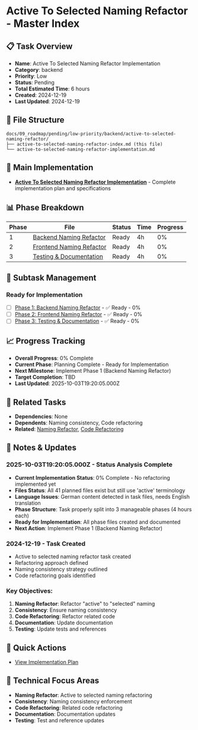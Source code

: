 # Active To Selected Naming Refactor - Master Index

## 📋 Task Overview
- **Name**: Active To Selected Naming Refactor Implementation
- **Category**: backend
- **Priority**: Low
- **Status**: Pending
- **Total Estimated Time**: 6 hours
- **Created**: 2024-12-19
- **Last Updated**: 2024-12-19

## 📁 File Structure
```
docs/09_roadmap/pending/low-priority/backend/active-to-selected-naming-refactor/
├── active-to-selected-naming-refactor-index.md (this file)
└── active-to-selected-naming-refactor-implementation.md
```

## 🎯 Main Implementation
- **[Active To Selected Naming Refactor Implementation](./active-to-selected-naming-refactor-implementation.md)** - Complete implementation plan and specifications

## 📊 Phase Breakdown
| Phase | File | Status | Time | Progress |
|-------|------|--------|------|----------|
| 1 | [Backend Naming Refactor](./active-to-selected-naming-refactor-phase-1.md) | Ready | 4h | 0% |
| 2 | [Frontend Naming Refactor](./active-to-selected-naming-refactor-phase-2.md) | Ready | 4h | 0% |
| 3 | [Testing & Documentation](./active-to-selected-naming-refactor-phase-3.md) | Ready | 4h | 0% |

## 🔄 Subtask Management
### Ready for Implementation
- [ ] [Phase 1: Backend Naming Refactor](./active-to-selected-naming-refactor-phase-1.md) - ✅ Ready - 0%
- [ ] [Phase 2: Frontend Naming Refactor](./active-to-selected-naming-refactor-phase-2.md) - ✅ Ready - 0%
- [ ] [Phase 3: Testing & Documentation](./active-to-selected-naming-refactor-phase-3.md) - ✅ Ready - 0%

## 📈 Progress Tracking
- **Overall Progress**: 0% Complete
- **Current Phase**: Planning Complete - Ready for Implementation
- **Next Milestone**: Implement Phase 1 (Backend Naming Refactor)
- **Target Completion**: TBD
- **Last Updated**: 2025-10-03T19:20:05.000Z

## 🔗 Related Tasks
- **Dependencies**: None
- **Dependents**: Naming consistency, Code refactoring
- **Related**: [Naming Refactor](../naming-refactor/), [Code Refactoring](../code-refactoring/)

## 📝 Notes & Updates
### 2025-10-03T19:20:05.000Z - Status Analysis Complete
- **Current Implementation Status**: 0% Complete - No refactoring implemented yet
- **Files Status**: All 41 planned files exist but still use 'active' terminology
- **Language Issues**: German content detected in task files, needs English translation
- **Phase Structure**: Task properly split into 3 manageable phases (4 hours each)
- **Ready for Implementation**: All phase files created and documented
- **Next Action**: Implement Phase 1 (Backend Naming Refactor)

### 2024-12-19 - Task Created
- Active to selected naming refactor task created
- Refactoring approach defined
- Naming consistency strategy outlined
- Code refactoring goals identified

### Key Objectives:
1. **Naming Refactor**: Refactor "active" to "selected" naming
2. **Consistency**: Ensure naming consistency
3. **Code Refactoring**: Refactor related code
4. **Documentation**: Update documentation
5. **Testing**: Update tests and references

## 🚀 Quick Actions
- [View Implementation Plan](./active-to-selected-naming-refactor-implementation.md)

## 🎯 Technical Focus Areas
- **Naming Refactor**: Active to selected naming refactoring
- **Consistency**: Naming consistency enforcement
- **Code Refactoring**: Related code refactoring
- **Documentation**: Documentation updates
- **Testing**: Test and reference updates
